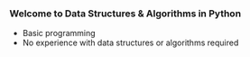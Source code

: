 ### Welcome to Data Structures & Algorithms in Python
- Basic programming
- No experience with data structures or algorithms required